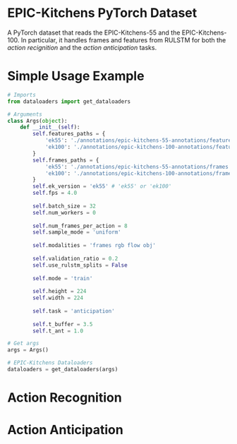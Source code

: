 # EPIC-Kitchens PyTorch Dataset

A PyTorch dataset that reads the EPIC-Kitchens-55 and the EPIC-Kitchens-100.
In particular, it handles frames and features from RULSTM for both the *action recignition* and the *action anticipation* tasks.

# Simple Usage Example

```python
# Imports
from dataloaders import get_dataloaders

# Arguments
class Args(object):
    def __init__(self):
        self.features_paths = {
            'ek55': './annotations/epic-kitchens-55-annotations/features',
            'ek100': './annotations/epic-kitchens-100-annotations/features',
        }
        self.frames_paths = {
            'ek55': './annotations/epic-kitchens-55-annotations/frames',
            'ek100': './annotations/epic-kitchens-100-annotations/frames',
        }
        self.ek_version = 'ek55' # 'ek55' or 'ek100'
        self.fps = 4.0
        
        self.batch_size = 32
        self.num_workers = 0
        
        self.num_frames_per_action = 8
        self.sample_mode = 'uniform'
        
        self.modalities = 'frames rgb flow obj'
        
        self.validation_ratio = 0.2
        self.use_rulstm_splits = False
        
        self.mode = 'train'
        
        self.height = 224
        self.width = 224
        
        self.task = 'anticipation'
        
        self.t_buffer = 3.5
        self.t_ant = 1.0

# Get args
args = Args()

# EPIC-Kitchens Dataloaders
dataloaders = get_dataloaders(args)
```
# Action Recognition

# Action Anticipation
